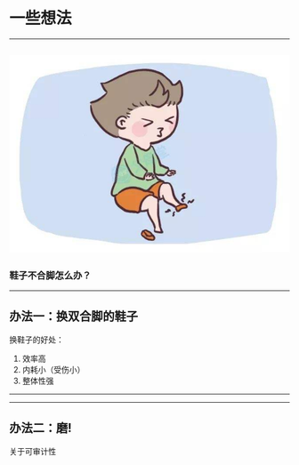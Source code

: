 # 一些想法
---
![](1.jpg)
---
### 鞋子不合脚怎么办？
---
办法一：换双合脚的鞋子
---
换鞋子的好处：
1. 效率高
2. 内耗小（受伤小）
2. 整体性强
---

---
办法二：磨!
---
关于可审计性